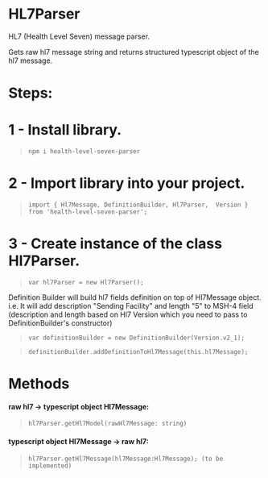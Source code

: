 # HL7Parser
HL7 (Health Level Seven) message parser.

Gets raw hl7 message string and returns structured typescript object of the hl7 message.

# Steps:

# 1 - Install library.
> `npm i health-level-seven-parser`

# 2 - Import library into your project.
> `import { Hl7Message, DefinitionBuilder, Hl7Parser,  Version } from 'health-level-seven-parser';`

# 3 - Create instance of the class Hl7Parser.
>`var hl7Parser = new Hl7Parser();`

Definition Builder will build hl7 fields definition on top of Hl7Message object.
i.e. It will add description "Sending Facility" and length "5" to MSH-4 field (description and length based on Hl7 Version which you need to pass to DefinitionBuilder's constructor)

> `var definitionBuilder = new DefinitionBuilder(Version.v2_1);`

> `definitionBuilder.addDefinitionToHl7Message(this.hl7Message);`

# Methods
#### raw hl7 -> typescript object Hl7Message:
 > `hl7Parser.getHl7Model(rawHl7Message: string)`

#### typescript object Hl7Message -> raw hl7:
> `hl7Parser.getHl7Message(hl7Message:Hl7Message); (to be implemented)`
